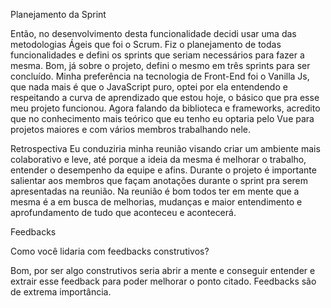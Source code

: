 Planejamento da Sprint

Então, no desenvolvimento desta funcionalidade decidi usar uma das metodologias Ágeis que foi o Scrum.
Fiz o planejamento de todas funcionalidades e defini os sprints que seriam necessários para fazer a mesma.
Bom, já sobre o projeto, defini o mesmo em três sprints para ser concluído.
Minha preferência na tecnologia de Front-End foi o Vanilla Js, que nada mais é que o JavaScript puro, optei por ela entendendo e respeitando a curva de aprendizado que estou hoje, o básico que pra esse meu projeto funcionou.
Agora falando da biblioteca e frameworks, acredito que no conhecimento mais teórico que eu tenho eu optaria pelo Vue para projetos maiores e com vários membros trabalhando nele.

Retrospectiva
Eu conduziria minha reunião visando criar um ambiente mais colaborativo e leve, até porque a ideia da mesma é melhorar o trabalho, entender o desempenho da equipe e afins.
Durante o projeto é importante salientar aos membros que façam anotações durante o sprint pra serem apresentadas na reunião.
Na reunião é bom todos ter em mente que a mesma é a em busca de melhorias, mudanças e maior entendimento e aprofundamento de tudo que aconteceu e acontecerá.

Feedbacks

Como você lidaria com feedbacks construtivos?

Bom, por ser algo construtivos seria abrir a mente e conseguir entender e extrair esse feedback para poder melhorar o ponto citado.
Feedbacks são de extrema importância.
